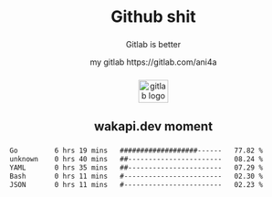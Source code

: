 <h1 align="center">Github shit</h1>

###

<p align="center">Gitlab is better</p>

<p align="center">my gitlab https://gitlab.com/ani4a</p>

###

<div align="center">
  <img src="https://cdn.jsdelivr.net/gh/devicons/devicon/icons/gitlab/gitlab-original.svg" height="40" width="52" alt="gitlab logo"  />
</div>

###

<h2 align="center">wakapi.dev moment</h2>

###

<!--START_SECTION:waka-->

```txt
Go         6 hrs 19 mins   ###################------   77.82 %
unknown    0 hrs 40 mins   ##-----------------------   08.24 %
YAML       0 hrs 35 mins   ##-----------------------   07.29 %
Bash       0 hrs 11 mins   #------------------------   02.30 %
JSON       0 hrs 11 mins   #------------------------   02.23 %
```

<!--END_SECTION:waka-->

###
